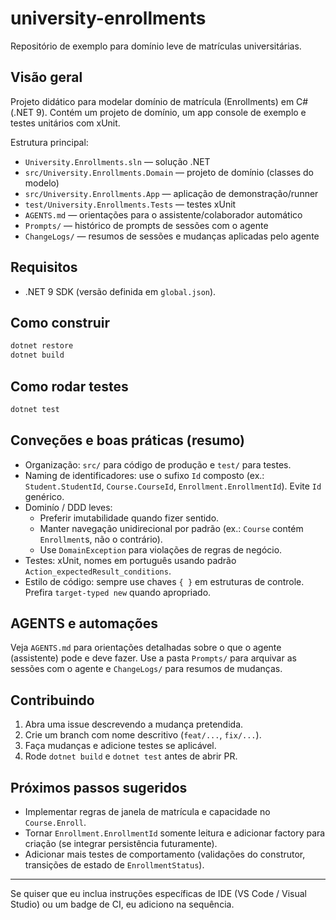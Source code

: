 # university-enrollments

Repositório de exemplo para domínio leve de matrículas universitárias.

## Visão geral

Projeto didático para modelar domínio de matrícula (Enrollments) em C# (.NET 9). Contém um projeto de domínio, um app console de exemplo e testes unitários com xUnit.

Estrutura principal:

- `University.Enrollments.sln` — solução .NET
- `src/University.Enrollments.Domain` — projeto de domínio (classes do modelo)
- `src/University.Enrollments.App` — aplicação de demonstração/runner
- `test/University.Enrollments.Tests` — testes xUnit
- `AGENTS.md` — orientações para o assistente/colaborador automático
- `Prompts/` — histórico de prompts de sessões com o agente
- `ChangeLogs/` — resumos de sessões e mudanças aplicadas pelo agente

## Requisitos

- .NET 9 SDK (versão definida em `global.json`).

## Como construir

```bash
dotnet restore
dotnet build
```

## Como rodar testes

```bash
dotnet test
```

## Conveções e boas práticas (resumo)

- Organização: `src/` para código de produção e `test/` para testes.
- Naming de identificadores: use o sufixo `Id` composto (ex.: `Student.StudentId`, `Course.CourseId`, `Enrollment.EnrollmentId`). Evite `Id` genérico.
- Dominío / DDD leves:
  - Preferir imutabilidade quando fizer sentido.
  - Manter navegação unidirecional por padrão (ex.: `Course` contém `Enrollment`s, não o contrário).
  - Use `DomainException` para violações de regras de negócio.
- Testes: xUnit, nomes em português usando padrão `Action_expectedResult_conditions`.
- Estilo de código: sempre use chaves `{ }` em estruturas de controle. Prefira `target-typed new` quando apropriado.

## AGENTS e automações

Veja `AGENTS.md` para orientações detalhadas sobre o que o agente (assistente) pode e deve fazer. Use a pasta `Prompts/` para arquivar as sessões com o agente e `ChangeLogs/` para resumos de mudanças.

## Contribuindo

1. Abra uma issue descrevendo a mudança pretendida.
2. Crie um branch com nome descritivo (`feat/...`, `fix/...`).
3. Faça mudanças e adicione testes se aplicável.
4. Rode `dotnet build` e `dotnet test` antes de abrir PR.

## Próximos passos sugeridos

- Implementar regras de janela de matrícula e capacidade no `Course.Enroll`.
- Tornar `Enrollment.EnrollmentId` somente leitura e adicionar factory para criação (se integrar persistência futuramente).
- Adicionar mais testes de comportamento (validações do construtor, transições de estado de `EnrollmentStatus`).

---

Se quiser que eu inclua instruções específicas de IDE (VS Code / Visual Studio) ou um badge de CI, eu adiciono na sequência.
